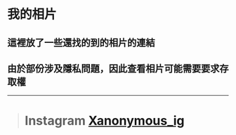 # 我的相片
## 這裡放了一些還找的到的相片的連結
## 由於部份涉及隱私問題，因此查看相片可能需要要求存取權
---
> # **Instagram** [Xanonymous_ig](instagram.com/xanonymous_ig)
